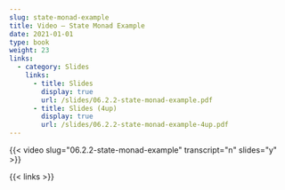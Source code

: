 ```yaml
---
slug: state-monad-example
title: Video — State Monad Example
date: 2021-01-01
type: book
weight: 23
links:
  - category: Slides
    links:
      - title: Slides
        display: true
        url: /slides/06.2.2-state-monad-example.pdf
      - title: Slides (4up)
        display: true
        url: /slides/06.2.2-state-monad-example-4up.pdf
---
```



{{< video slug="06.2.2-state-monad-example" transcript="n" slides="y" >}}

{{< links >}}

